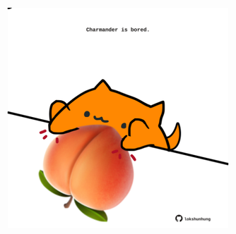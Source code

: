 <!-- built at 19/09/2022, 12:01:12 UTC -->
<p align="center">
  <img width="500" height="500" src="./ReadmeImage.svg">
</p>
